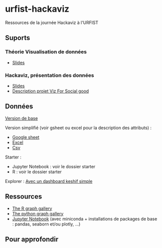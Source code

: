 # urfist-hackaviz
Ressources de la journée Hackaviz à l'URFIST

## Suports 
### Théorie Visualisation de données
* [Slides](https://github.com/emaulandi/urfist-hackaviz/blob/master/supports/LectureUrfist.pdf)

### Hackaviz, présentation des données 
* [Slides](https://docs.google.com/presentation/d/18SDgJzFfqqrWp_Xa2-BRSHsj5b4-oLk11z9yzQdtYdY/edit?usp=sharing)
* [Description projet Viz For Social good](https://www.vizforsocialgood.com/join-a-project/2019/2/7/360impactdataorg)

## Données
[Version de base](https://drive.google.com/file/d/1lrNtD0yU6zpqoGwNIsoiOmQvnTHkqvQN/view?usp=sharing)

Version simplifié (voir gsheet ou excel pour la description des attributs) :
* [Google sheet](https://docs.google.com/spreadsheets/d/11AhnoDsLtImaR46rPXHDj9RrRpcBYJZLhr-r_UQnR2o/edit?usp=sharing)
* [Excel](https://drive.google.com/file/d/1CnFGlIRmGWzkcUKmLGeXwRplXyHGIZyU/view?usp=sharing)
* [Csv](https://drive.google.com/file/d/13hKPUMUXh2gVUuT1gF-D7VYiYhC33CYj/view?usp=sharing)

Starter :
* Jupyter Notebook : voir le dossier starter
* R : voir le dossier starter

Explorer :
[Avec un dashboard keshif simple](https://explore.keshif.me/5727357847470080/6323382643589120/360Impactdataexplorer)

## Ressources
* [The R graph gallery](https://www.r-graph-gallery.com)
* [The python graph gallery](https://python-graph-gallery.com/)
* [Jupyter Notebook](https://jupyter-notebook-beginner-guide.readthedocs.io/en/latest/) (avec miniconda + installations de packages de base : pandas, seaborn et/ou plotly, ...)

## Pour approfondir
